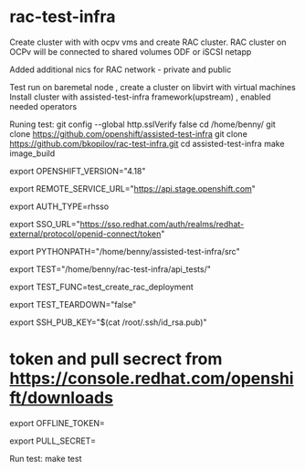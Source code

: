 # rac-test-infra
Create cluster with with ocpv vms and create RAC cluster.
RAC cluster on OCPv will be connected to shared volumes ODF or iSCSI netapp

Added additional nics for RAC network - private and public

Test run on baremetal node , create a cluster on libvirt with virtual machines
Install cluster with assisted-test-infra framework(upstream) , enabled needed operators

Runing test:
git config --global http.sslVerify false
cd /home/benny/
git clone https://github.com/openshift/assisted-test-infra
git clone https://github.com/bkopilov/rac-test-infra.git
cd assisted-test-infra
make image_build 

export OPENSHIFT_VERSION="4.18"

export REMOTE_SERVICE_URL="https://api.stage.openshift.com"

export AUTH_TYPE=rhsso

export SSO_URL="https://sso.redhat.com/auth/realms/redhat-external/protocol/openid-connect/token"

export PYTHONPATH="/home/benny/assisted-test-infra/src"

export TEST="/home/benny/rac-test-infra/api_tests/"

export TEST_FUNC=test_create_rac_deployment

export TEST_TEARDOWN="false"

export SSH_PUB_KEY="$(cat /root/.ssh/id_rsa.pub)"

# token and pull secrect from https://console.redhat.com/openshift/downloads
export OFFLINE_TOKEN=

export PULL_SECRET=

Run test:
make test 


